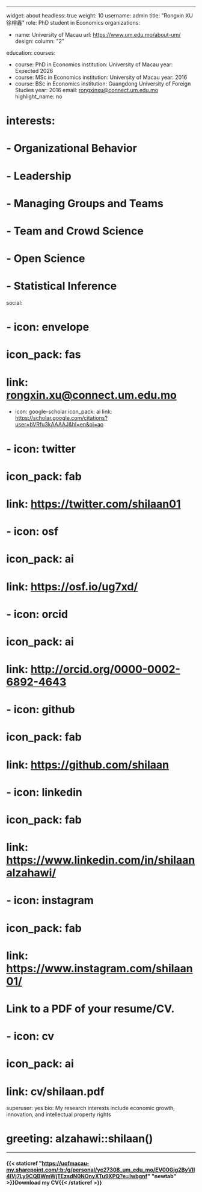 
---
widget: about
headless: true
weight: 10
username: admin
title: "Rongxin XU 徐榕鑫"
role: PhD student in Economics
organizations:
- name: University of Macau
  url: https://www.um.edu.mo/about-um/
design:
  column: "2"


education:
  courses:
  - course: PhD in Economics
    institution: University of Macau
    year: Expected 2026
  - course: MSc in Economics
    institution: University of Macau
    year: 2016
  - course: BSc in Economics
    institution: Guangdong University of Foreign Studies
    year: 2016
email: rongxinxu@connect.um.edu.mo
highlight_name: no
# interests:
# - Organizational Behavior 
# - Leadership
# - Managing Groups and Teams
# - Team and Crowd Science 
# - Open Science
# - Statistical Inference

social:
# - icon: envelope
#   icon_pack: fas
#   link: rongxin.xu@connect.um.edu.mo
- icon: google-scholar
  icon_pack: ai
  link: https://scholar.google.com/citations?user=bVRfu3kAAAAJ&hl=en&oi=ao
# - icon: twitter
#   icon_pack: fab
#   link: https://twitter.com/shilaan01
# - icon: osf
#   icon_pack: ai
#   link: https://osf.io/ug7xd/
# - icon: orcid
#   icon_pack: ai
#   link: http://orcid.org/0000-0002-6892-4643
# - icon: github
#   icon_pack: fab
#   link: https://github.com/shilaan
# - icon: linkedin
#   icon_pack: fab
#   link: https://www.linkedin.com/in/shilaanalzahawi/
# - icon: instagram
#   icon_pack: fab
#   link: https://www.instagram.com/shilaan01/
# Link to a PDF of your resume/CV.
# - icon: cv
#   icon_pack: ai
#   link: cv/shilaan.pdf


superuser: yes
bio: My research interests include economic growth, innovation, and intellectual property rights
# greeting: alzahawi::shilaan()
---


#### <i class="fa fa-download" aria-hidden="true" style="color:#035AA6"></i> {{< staticref "https://uofmacau-my.sharepoint.com/:b:/g/personal/yc27308_um_edu_mo/EV00Gjg2ByVIl4IVj7Ly9CQBWmWjTEzsdN0NOnyXTu9XPQ?e=Iwbgnf" "newtab" >}}Download my CV{{< /staticref >}}




